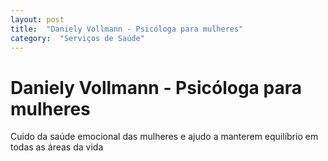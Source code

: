 ```yaml
---
layout: post
title:  "Daniely Vollmann - Psicóloga para mulheres"
category:  "Serviços de Saúde"
---
```


# Daniely Vollmann - Psicóloga para mulheres

Cuido da saúde emocional das mulheres e ajudo a manterem equilíbrio em todas as áreas da vida
